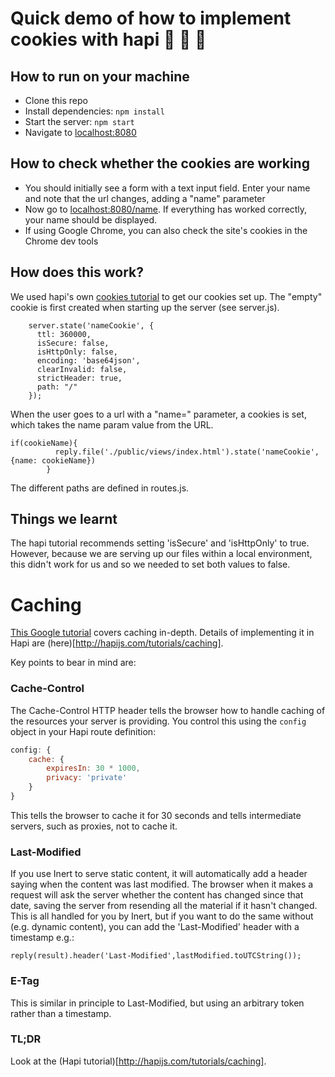 # Quick demo of how to implement cookies with hapi 🍪 🍪 🍪

## How to run on your machine

- Clone this repo
- Install dependencies: ```npm install```
- Start the server: ```npm start ```
- Navigate to [localhost:8080](localhost:8080)

## How to check whether the cookies are working

- You should initially see a form with a text input field. Enter your name and note that the url changes, adding a "name" parameter
- Now go to [localhost:8080/name](localhost:8080/name). If everything has worked correctly, your name should be displayed.
- If using Google Chrome, you can also check the site's cookies in the Chrome dev tools

## How does this work?

We used hapi's own [cookies tutorial](http://hapijs.com/tutorials/cookies) to get our cookies set up. The "empty" cookie is first created when starting up the server (see server.js). 

```
    server.state('nameCookie', {
      ttl: 360000,
      isSecure: false,
      isHttpOnly: false,
      encoding: 'base64json',
      clearInvalid: false,
      strictHeader: true,
      path: "/"
    });
```

When the user goes to a url with a "name=" parameter, a cookies is set, which takes the name param value from the URL.

```
if(cookieName){
          reply.file('./public/views/index.html').state('nameCookie', {name: cookieName})
        }
```

The different paths are defined in routes.js.

## Things we learnt

The hapi tutorial recommends setting 'isSecure' and 'isHttpOnly' to true. However, because we are serving up our files within a local environment, this didn't work for us and so we needed to set both values to false.

# Caching

[This Google tutorial](https://developers.google.com/web/fundamentals/performance/optimizing-content-efficiency/http-caching) covers caching in-depth. Details of implementing it in Hapi are (here)[http://hapijs.com/tutorials/caching].

Key points to bear in mind are:

### Cache-Control

The Cache-Control HTTP header tells the browser how to handle caching of the resources your server is providing. You control this using the `config` object in your Hapi route definition:

```js
config: {
    cache: {
        expiresIn: 30 * 1000,
        privacy: 'private'
    }
}
```
This tells the browser to cache it for 30 seconds and tells intermediate servers, such as proxies, not to cache it.

### Last-Modified

If you use Inert to serve static content, it will automatically add a header saying when the content was last modified. The browser when it makes a request will ask the server whether the content has changed since that date, saving the server from resending all the material if it hasn't changed. This is all handled for you by Inert, but if you want to do the same without (e.g. dynamic content), you can add the 'Last-Modified' header with a timestamp e.g.:

```
reply(result).header('Last-Modified',lastModified.toUTCString());
```
### E-Tag

This is similar in principle to Last-Modified, but using an arbitrary token rather than a timestamp.

### TL;DR

Look at the (Hapi tutorial)[http://hapijs.com/tutorials/caching].
